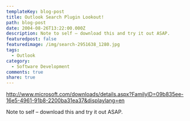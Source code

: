 ```yaml
---
templateKey: blog-post
title: Outlook Search Plugin Lookout!
path: blog-post
date: 2004-08-26T13:22:00.000Z
description: Note to self – download this and try it out ASAP.
featuredpost: false
featuredimage: /img/search-2951638_1280.jpg
tags:
  - Outlook
category:
  - Software Development
comments: true
share: true
---
```

<http://www.microsoft.com/downloads/details.aspx?FamilyID=09b835ee-16e5-4961-91b8-2200ba31ea37&displaylang=en>

Note to self – download this and try it out ASAP.